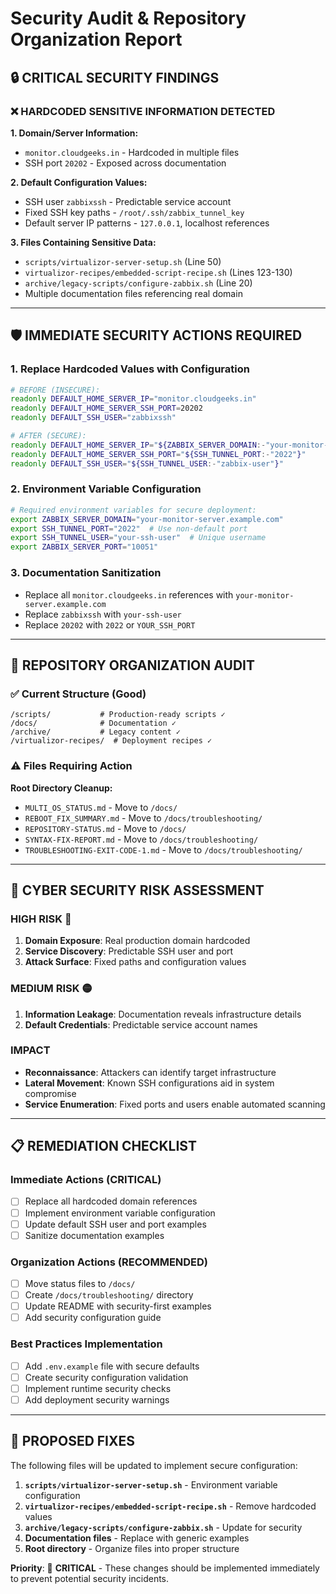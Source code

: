 # Security Audit & Repository Organization Report

## 🔒 **CRITICAL SECURITY FINDINGS**

### ❌ **HARDCODED SENSITIVE INFORMATION DETECTED**

**1. Domain/Server Information:**
- `monitor.cloudgeeks.in` - Hardcoded in multiple files
- SSH port `20202` - Exposed across documentation

**2. Default Configuration Values:**
- SSH user `zabbixssh` - Predictable service account
- Fixed SSH key paths - `/root/.ssh/zabbix_tunnel_key`
- Default server IP patterns - `127.0.0.1`, localhost references

**3. Files Containing Sensitive Data:**
- `scripts/virtualizor-server-setup.sh` (Line 50)
- `virtualizor-recipes/embedded-script-recipe.sh` (Lines 123-130)
- `archive/legacy-scripts/configure-zabbix.sh` (Line 20)
- Multiple documentation files referencing real domain

---

## 🛡️ **IMMEDIATE SECURITY ACTIONS REQUIRED**

### 1. **Replace Hardcoded Values with Configuration**

```bash
# BEFORE (INSECURE):
readonly DEFAULT_HOME_SERVER_IP="monitor.cloudgeeks.in"
readonly DEFAULT_HOME_SERVER_SSH_PORT=20202
readonly DEFAULT_SSH_USER="zabbixssh"

# AFTER (SECURE):
readonly DEFAULT_HOME_SERVER_IP="${ZABBIX_SERVER_DOMAIN:-"your-monitor-server.example.com"}"
readonly DEFAULT_HOME_SERVER_SSH_PORT="${SSH_TUNNEL_PORT:-"2022"}"
readonly DEFAULT_SSH_USER="${SSH_TUNNEL_USER:-"zabbix-user"}"
```

### 2. **Environment Variable Configuration**

```bash
# Required environment variables for secure deployment:
export ZABBIX_SERVER_DOMAIN="your-monitor-server.example.com"
export SSH_TUNNEL_PORT="2022"  # Use non-default port
export SSH_TUNNEL_USER="your-ssh-user"  # Unique username
export ZABBIX_SERVER_PORT="10051"
```

### 3. **Documentation Sanitization**
- Replace all `monitor.cloudgeeks.in` references with `your-monitor-server.example.com`
- Replace `zabbixssh` with `your-ssh-user`
- Replace `20202` with `2022` or `YOUR_SSH_PORT`

---

## 📁 **REPOSITORY ORGANIZATION AUDIT**

### ✅ **Current Structure (Good)**
```
/scripts/           # Production-ready scripts ✓
/docs/              # Documentation ✓
/archive/           # Legacy content ✓
/virtualizor-recipes/  # Deployment recipes ✓
```

### ⚠️ **Files Requiring Action**

**Root Directory Cleanup:**
- `MULTI_OS_STATUS.md` - Move to `/docs/`
- `REBOOT_FIX_SUMMARY.md` - Move to `/docs/troubleshooting/`
- `REPOSITORY-STATUS.md` - Move to `/docs/`
- `SYNTAX-FIX-REPORT.md` - Move to `/docs/troubleshooting/`
- `TROUBLESHOOTING-EXIT-CODE-1.md` - Move to `/docs/troubleshooting/`

---

## 🚨 **CYBER SECURITY RISK ASSESSMENT**

### **HIGH RISK** 🔴
1. **Domain Exposure**: Real production domain hardcoded
2. **Service Discovery**: Predictable SSH user and port
3. **Attack Surface**: Fixed paths and configuration values

### **MEDIUM RISK** 🟡
1. **Information Leakage**: Documentation reveals infrastructure details
2. **Default Credentials**: Predictable service account names

### **IMPACT**
- **Reconnaissance**: Attackers can identify target infrastructure
- **Lateral Movement**: Known SSH configurations aid in system compromise
- **Service Enumeration**: Fixed ports and users enable automated scanning

---

## 📋 **REMEDIATION CHECKLIST**

### **Immediate Actions (CRITICAL)**
- [ ] Replace all hardcoded domain references
- [ ] Implement environment variable configuration
- [ ] Update default SSH user and port examples
- [ ] Sanitize documentation examples

### **Organization Actions (RECOMMENDED)**
- [ ] Move status files to `/docs/`
- [ ] Create `/docs/troubleshooting/` directory
- [ ] Update README with security-first examples
- [ ] Add security configuration guide

### **Best Practices Implementation**
- [ ] Add `.env.example` file with secure defaults
- [ ] Create security configuration validation
- [ ] Implement runtime security checks
- [ ] Add deployment security warnings

---

## 🔧 **PROPOSED FIXES**

The following files will be updated to implement secure configuration:

1. **`scripts/virtualizor-server-setup.sh`** - Environment variable configuration
2. **`virtualizor-recipes/embedded-script-recipe.sh`** - Remove hardcoded values
3. **`archive/legacy-scripts/configure-zabbix.sh`** - Update for security
4. **Documentation files** - Replace with generic examples
5. **Root directory** - Organize files into proper structure

**Priority**: 🚨 **CRITICAL** - These changes should be implemented immediately to prevent potential security incidents.

